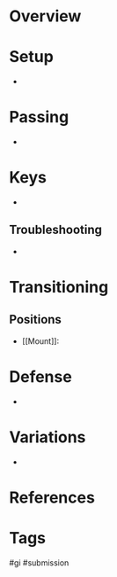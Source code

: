 # Overview
# Setup
- 
# Passing
- 
# Keys
- 
## Troubleshooting
- 
# Transitioning
## Positions
- [[Mount]]:
# Defense
- 
# Variations
- 
# References
# Tags
#gi #submission 